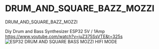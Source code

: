 # DRUM_AND_SQUARE_BAZZ_MOZZI
DRUM_AND_SQUARE_BAZZ_MOZZI

Diy Drum and Bass Synthesizer ESP32
5V / 1Amp
https://www.youtube.com/watch?v=juZ375SsVTE&t=325s
![ESP32 DRUM AND SQUARE BASS MOZZI HIFI MODE](https://github.com/user-attachments/assets/201cc15a-2ae2-4742-8efc-9afd53c62099)
